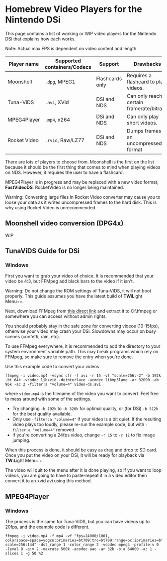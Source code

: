 # Homebrew Video Players for the Nintendo DSi
This page contains a list of working or WIP video players for the Nintendo DSi that explains how each works.

Note: Actual max FPS is dependent on video content and length.

|Player name     |Supported containers/Codecs     |Support         |Drawbacks                                  |Max FPS    |Max resolution
|----------------|--------------------------------|----------------|-------------------------------------------|-----------|---------------|
|Moonshell       |`.dpg`, MPEG1                   |Flashcards only |Requires a flashcard to play videos.       |24fps                                          |256x192        |
|Tuna-ViDS       |`.avi`, XVid                    |DSi and NDS     |Can only reach a certain framerate/bitrate.|15fps                                          |256x192        |
|MPEG4Player     |`.mp4`, x264                    |DSi and NDS     |Can only play short videos.                |20fps                                          |256x144        |
|Rocket Video    |`.rvid`, Raw/LZ77               |DSi and NDS     |Dumps frames in an uncompressed format     |up to 25fps (Progressive) or 50fps (Interlaced)|256x192        |

There are lots of players to choose from. Moonshell is the first on the list because it should be the first thing that comes to mind when playing videos on NDS. However, it requires the user to have a flashcard.

MPEG4Player is in progress and may be replaced with a new video format, **FastVideoDS**. RocketVideo is no longer being maintained.

Warning: Converting large files in Rocket Video converter may cause you to loose your data as it writes uncompressed frames to the hard disk. This is why using Rocket Video is unrecommended.

## Moonshell video conversion (DPG4x)

WIP

## TunaViDS Guide for DSi

### Windows
First you want to grab your video of choice. It is recommended that your video be 4:3, but FFMpeg add black bars to the video if it isn't.

Warning: Do not change the ROM settings of Tuna-ViDS, it will not boot properly. This guide assumes you have the latest build of **TW**i**L**ight Menu++.

Next, download FFMpeg from [this direct link](https://www.gyan.dev/ffmpeg/builds/ffmpeg-git-essentials.7z) and extract it to C:\ffmpeg or somewhere you can access without admin rights.

You should probably stay in the safe zone for converting videos (10-15fps), otherwise your video may crash your DSi. Slowdowns may occur on busy scenes (confetti, rain, etc).

To use FFMpeg everywhere, it is recommended to add the directory to your system environment variable path. This may break programs which rely on FFMpeg, so make sure to remove the entry when you're done.

Use this example code to convert your videos
```
ffmpeg -i video.mp4 -vsync cfr -f avi -r 15 -vf "scale=256:-2" -b 192k -bt 64k -vcodec libxvid -deinterlace -acodec libmp3lame -ar 32000 -ab 96k -ac 2 -filter:a "volume=4" video-ds.avi
```
where `video.mp4` is the filename of the video you want to convert. Feel free to mess around with some of the settings.
- Try changing `-b 192k` to `-b 320k` for optimal quality, or (for DSi) `-b 512k` for the best quality available.
- Only use `-filter:a "volume=4"` if your video is a bit quiet. If the resulting video plays too loudly, please re-run the example code, but with `-filter:a "volume=4"` removed.
- If you're converting a 24fps video, change `-r 15` to `-r 12` to fix image jumping.

When this process is done, it should be easy as drag and drop to SD card. Once you put the video on your DSi, it will be ready for playback via **TW**i**L**ight Menu++.

The video will quit to the menu after it is done playing, so if you want to loop videos, you are going to have to paste-repeat it in a video editor then convert it to an xvid avi using this method.

## MPEG4Player

### Windows

The process is the same for Tuna-ViDS, but you can have videos up to 20fps, and the example code is different.
```
ffmpeg -i video.mp4 -f mp4 -vf "fps=24000/1001, colorspace=space=ycgco:primaries=bt709:trc=bt709:range=pc:iprimaries=bt709:iall=bt709, scale=256:144" -dst_range 1 -color_range 2 -vcodec mpeg4 -profile:v 0 -level 8 -q:v 2 -maxrate 500k -acodec aac -ar 32k -b:a 64000 -ac 1 -slices 1 -g 50 %2
```
